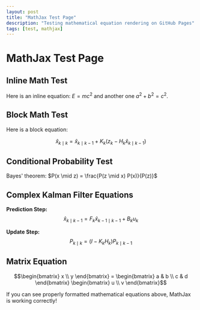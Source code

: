 ```yaml
---
layout: post
title: "MathJax Test Page"
description: "Testing mathematical equation rendering on GitHub Pages"
tags: [test, mathjax]
---
```


# MathJax Test Page

## Inline Math Test
Here is an inline equation: $E = mc^2$ and another one $a^2 + b^2 = c^2$.

## Block Math Test
Here is a block equation:

$$\hat{x}_{k \mid k} = \hat{x}_{k \mid k-1} + K_k (z_k - H_k \hat{x}_{k \mid k-1})$$

## Conditional Probability Test
Bayes' theorem: $P(x \mid z) = \frac{P(z \mid x) P(x)}{P(z)}$

## Complex Kalman Filter Equations

**Prediction Step:**
$$\hat{x}_{k \mid k-1} = F_k \hat{x}_{k-1 \mid k-1} + B_k u_k$$

**Update Step:**
$$P_{k \mid k} = (I - K_k H_k) P_{k \mid k-1}$$

## Matrix Equation
$$\begin{bmatrix} x \\ y \end{bmatrix} = \begin{bmatrix} a & b \\ c & d \end{bmatrix} \begin{bmatrix} u \\ v \end{bmatrix}$$

If you can see properly formatted mathematical equations above, MathJax is working correctly!
